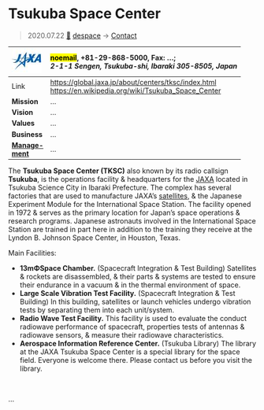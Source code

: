 # Tsukuba Space Center
> 2020.07.22 [🚀](../index/index.md) [despace](index.md) → [Contact](contact.md)

|[![](f/contact/j/jaxa_logo1_thumb.jpg)](f/contact/j/jaxa_logo1.png)|<mark>noemail</mark>, +81-29-868-5000, Fax: …;<br> *2-1-1 Sengen, Tsukuba-shi, Ibaraki 305-8505, Japan*|
|:--|:--|
|Link|<https://global.jaxa.jp/about/centers/tksc/index.html><br> <https://en.wikipedia.org/wiki/Tsukuba_Space_Center>|
|**Mission**|…|
|**Vision**|…|
|**Values**|…|
|**Business**|…|
|**[Manage-<br>ment](mgmt.md)**|…|

The **Tsukuba Space Center (TKSC)** also known by its radio callsign **Tsukuba**, is the operations facility & headquarters for the [JAXA](zz_jaxa.md) located in Tsukuba Science City in Ibaraki Prefecture. The complex has several factories that are used to manufacture JAXA’s [satellites](sc.md), & the Japanese Experiment Module for the International Space Station. The facility opened in 1972 & serves as the primary location for Japan’s space operations & research programs. Japanese astronauts involved in the International Space Station are trained in part here in addition to the training they receive at the Lyndon B. Johnson Space Center, in Houston, Texas.

Main Facilities:

   - **13mΦSpace Chamber.** (Spacecraft Integration & Test Building) Satellites & rockets are disassembled, & their parts & systems are tested to ensure their endurance in a vacuum & in the thermal environment of space.
   - **Large Scale Vibration Test Facility.** (Spacecraft Integration & Test Building) In this building, satellites or launch vehicles undergo vibration tests by separating them into each unit/system.
   - **Radio Wave Test Facility.** This facility is used to evaluate the conduct radiowave performance of spacecraft, properties tests of antennas & radiowave sensors, & measure their radiowave characteristics.
   - **Aerospace Information Reference Center.** (Tsukuba Library) The library at the JAXA Tsukuba Space Center is a special library for the space field. Everyone is welcome there. Please contact us before you visit the library.

<p style="page-break-after:always"> </p>

…

